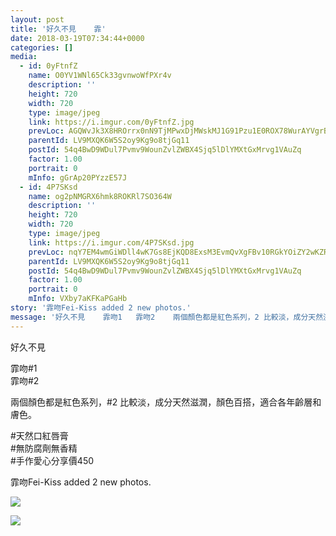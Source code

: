 ```yaml
---
layout: post
title: '好久不見    霏' 
date: 2018-03-19T07:34:44+0000 
categories: [] 
media:
  - id: 0yFtnfZ
    name: O0YV1WNl65Ck33gvnwoWfPXr4v
    description: ''   
    height: 720
    width: 720
    type: image/jpeg
    link: https://i.imgur.com/0yFtnfZ.jpg
    prevLoc: AGQWvJk3X8HROrrx0nN9TjMPwxDjMWskMJ1G91Pzu1E0ROX78WurAYVgrBrMiLXW9EZl3xIDZk6g5PW7SyXLk88KEmu82617GvYrU695Vwn1wXUXMvX1ry7gurR4jQ2zZAF3A5gxW7A6cxRyNoB00ps8QAJ9zlKXF186PANNjrHNgD2Kk33jSvLk0Xvk5OIxwyYzR59rTmqL8Yymz9sDK4npX971IB0m8g4zLpCwVnxvOpLxcmZPKpgPq8fEnZ2RXQMz
    parentId: LV9MXQK6W5S2oy9Kg9o8tjGq11
    postId: 54q4BwD9WDul7Pvmv9WounZvlZWBX4Sjq5lDlYMXtGxMrvg1VAuZq
    factor: 1.00
    portrait: 0
    mInfo: gGrAp20PYzzE57J
  - id: 4P7SKsd
    name: og2pNMGRX6hmk8ROKRl7SO364W
    description: ''   
    height: 720
    width: 720
    type: image/jpeg
    link: https://i.imgur.com/4P7SKsd.jpg
    prevLoc: nqY7EM4wmGiWDll4wK7Gs8EjKQD8ExsM3EvmQvXgFBv10RGkYOiZY2wKZRZguonpPQzBDmflWJjwO26vtAp4wGR8lMh6OyE6Zo9nuGk4QvPLzgtE7LE3WZ1jcOGjGARVA6t6kLVmB51KUjQ35qr6DLfKzX5NzKKpcoQJgprrB5FLKZOV4xxJC95op791olSQ4x1PGM4yIVB4DoEAAJuWg29LzDM3hXB0NPo6Jxsq9EoWp6krsgvk72okzZumo7kJN6pE
    parentId: LV9MXQK6W5S2oy9Kg9o8tjGq11
    postId: 54q4BwD9WDul7Pvmv9WounZvlZWBX4Sjq5lDlYMXtGxMrvg1VAuZq
    factor: 1.00
    portrait: 0
    mInfo: VXby7aKFKaPGaHb
story: '霏吻Fei-Kiss added 2 new photos.'  
message: '好久不見    霏吻1   霏吻2    兩個顏色都是紅色系列，2 比較淡，成分天然滋潤，顏色百搭，適合各年齡層和膚色。    天然口紅..'  
---
```


好久不見  
  
霏吻#1   
霏吻#2  
  
兩個顏色都是紅色系列，#2 比較淡，成分天然滋潤，顏色百搭，適合各年齡層和膚色。  
  
#天然口紅唇膏  
#無防腐劑無香精  
#手作愛心分享價450
 
 
[//]: #story:
霏吻Fei-Kiss added 2 new photos.


[//]: #media:  
<a href="https://i.imgur.com/0yFtnfZ.jpg"><img class="postImage" src="https://i.imgur.com/0yFtnfZh.jpg" />  
</a>    

<a href="https://i.imgur.com/4P7SKsd.jpg"><img class="postImage" src="https://i.imgur.com/4P7SKsdh.jpg" />  
</a>   
